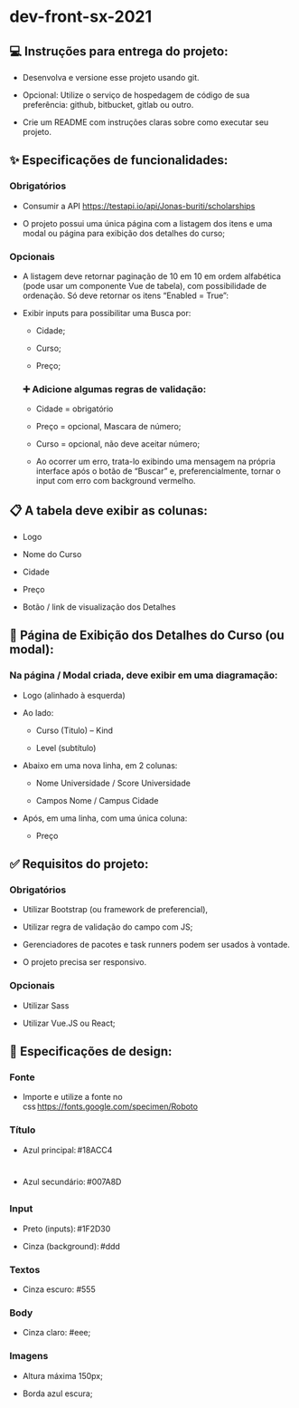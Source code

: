# dev-front-sx-2021

## 💻 Instruções para entrega do projeto:  

  - Desenvolva e versione esse projeto usando git.  

  - Opcional: Utilize o serviço de hospedagem de código de sua preferência: github, bitbucket, gitlab ou outro. 

  - Crie um README com instruções claras sobre como executar seu projeto.  

 

## ✨ Especificações de funcionalidades:  

### Obrigatórios

  - Consumir a API https://testapi.io/api/Jonas-buriti/scholarships

  - O projeto possui uma única página com a listagem dos itens e uma modal ou página para exibição dos detalhes do curso;  

### Opcionais
  - A listagem deve retornar paginação de 10 em 10 em ordem alfabética (pode usar um componente Vue de tabela), com possibilidade de ordenação. Só deve retornar os itens         “Enabled    = True”:  

  - Exibir inputs para possibilitar uma Busca por:  

    - Cidade;  

    - Curso;  

    - Preço;  

    ### ➕ Adicione algumas regras de validação:  

       - Cidade = obrigatório  

       - Preço = opcional, Mascara de número;  

       - Curso = opcional, não deve aceitar número;  

       - Ao ocorrer um erro, trata-lo exibindo uma mensagem na própria interface após o botão de “Buscar” e, preferencialmente, tornar o input com erro com background vermelho.  


## 📋 A tabela deve exibir as colunas:  

  - Logo  

  - Nome do Curso  

  - Cidade  

  - Preço  

  - Botão / link de visualização dos Detalhes  

 

## 📄 Página de Exibição dos Detalhes do Curso (ou modal):  

  ### Na página / Modal criada, deve exibir em uma diagramação:  

  - Logo (alinhado à esquerda)  

  - Ao lado:  

    - Curso (Titulo) – Kind  

    - Level (subtítulo)  

  - Abaixo em uma nova linha, em 2 colunas:  

    - Nome Universidade / Score Universidade  

    - Campos Nome / Campus Cidade  

  - Após, em uma linha, com uma única coluna:  

    - Preço  

 

## ✅ Requisitos do projeto:  

### Obrigatórios

  - Utilizar Bootstrap (ou framework de preferencial), 

  - Utilizar regra de validação do campo com JS;  

  - Gerenciadores de pacotes e task runners podem ser usados à vontade.  

  - O projeto precisa ser responsivo.  

### Opcionais

  - Utilizar Sass
  
  - Utilizar Vue.JS ou React;
 

## 🎨 Especificações de design:  

  ### Fonte  

   - Importe e utilize a fonte no css https://fonts.google.com/specimen/Roboto  

  ### Título  

   - Azul principal: #18ACC4 <h1>  

   - Azul secundário: #007A8D <h2>  

  ### Input  

   - Preto (inputs): #1F2D30   

   - Cinza (background): #ddd  

  ### Textos  

   - Cinza escuro: #555 <p>  

  ### Body  

   - Cinza claro: #eee;  

  ### Imagens  

   - Altura máxima 150px;  

   - Borda azul escura;  